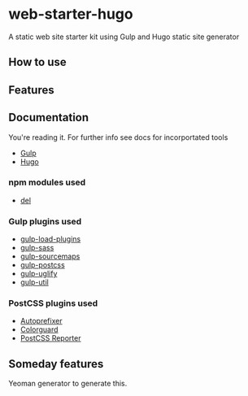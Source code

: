 # web-starter-hugo
A static web site starter kit using Gulp and Hugo static site generator

## How to use


## Features


## Documentation
You're reading it. For further info see docs for incorportated tools

- [Gulp](https://github.com/gulpjs/gulp/tree/master/docs)
- [Hugo](https://gohugo.io/overview/introduction/)

### npm modules used
- [del](https://www.npmjs.com/package/del)

### Gulp plugins used
- [gulp-load-plugins](https://www.npmjs.com/package/gulp-load-plugins)
- [gulp-sass](https://www.npmjs.com/package/gulp-sass)
- [gulp-sourcemaps](https://www.npmjs.com/package/gulp-sourcemaps)
- [gulp-postcss](https://www.npmjs.com/package/gulp-postcss)
- [gulp-uglify](https://www.npmjs.com/package/gulp-uglify)
- [gulp-util](https://www.npmjs.com/package/gulp-util)

### PostCSS plugins used
- [Autoprefixer](https://www.npmjs.com/package/autoprefixer)
- [Colorguard](https://www.npmjs.com/package/colorguard)
- [PostCSS Reporter](https://www.npmjs.com/package/postcss-reporter)




## Someday features
Yeoman generator to generate this.
